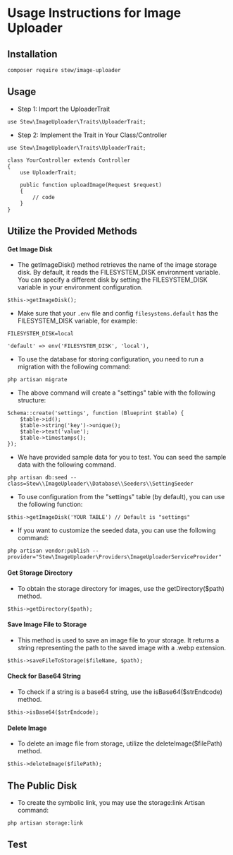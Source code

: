 # Usage Instructions for Image Uploader

## Installation

```
composer require stew/image-uploader
```

## Usage

- Step 1: Import the UploaderTrait

```angular2html
use Stew\ImageUploader\Traits\UploaderTrait;
```

- Step 2: Implement the Trait in Your Class/Controller

```angular2html
use Stew\ImageUploader\Traits\UploaderTrait;

class YourController extends Controller
{
    use UploaderTrait;

    public function uploadImage(Request $request)
    {
        // code
    }
}
```

## Utilize the Provided Methods

 #### Get Image Disk

- The getImageDisk() method retrieves the name of the image storage disk. By default, it reads the FILESYSTEM_DISK environment variable. You can specify a different disk by setting the FILESYSTEM_DISK variable in your environment configuration.

```angular2html
$this->getImageDisk();
```

- Make sure that your `.env` file and config `filesystems.default` has the FILESYSTEM_DISK variable, for example:


```angular2html
FILESYSTEM_DISK=local
```


``` angular2html
'default' => env('FILESYSTEM_DISK', 'local'),
```

- To use the database for storing configuration, you need to run a migration with the following command:

```angular2html
php artisan migrate
```

- The above command will create a "settings" table with the following structure:

```angular2html
Schema::create('settings', function (Blueprint $table) {
    $table->id();
    $table->string('key')->unique();
    $table->text('value');
    $table->timestamps();
});
```

- We have provided sample data for you to test. You can seed the sample data with the following command.

```angular2html
php artisan db:seed --class=Stew\\ImageUploader\\Database\\Seeders\\SettingSeeder
```

- To use configuration from the "settings" table (by default), you can use the following function:

```angular2html
$this->getImageDisk('YOUR TABLE') // Default is "settings"
```

- If you want to customize the seeded data, you can use the following command:

```angular2html
php artisan vendor:publish --provider="Stew\ImageUploader\Providers\ImageUploaderServiceProvider"
```
#### Get Storage Directory

 - To obtain the storage directory for images, use the getDirectory($path) method.

```angular2html
$this->getDirectory($path);
```

#### Save Image File to Storage

- This method is used to save an image file to your storage. It returns a string representing the path to the saved image with a .webp extension.

```angular2html
$this->saveFileToStorage($fileName, $path);
```

#### Check for Base64 String

- To check if a string is a base64 string, use the isBase64($strEndcode) method.

```angular2html
$this->isBase64($strEndcode);
```

#### Delete Image

- To delete an image file from storage, utilize the deleteImage($filePath) method.

```angular2html
$this->deleteImage($filePath);
```

## The Public Disk
- To create the symbolic link, you may use the storage:link Artisan command:

```angular2html
php artisan storage:link
```

## Test

